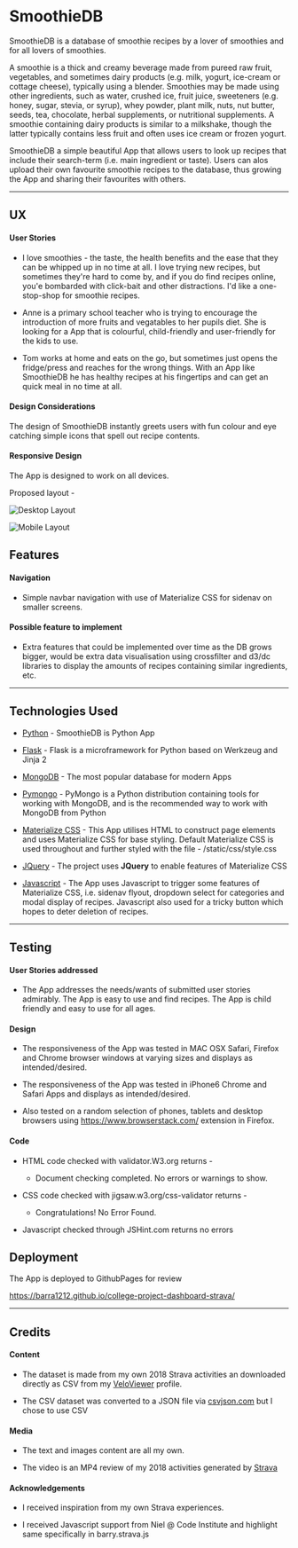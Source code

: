 # SmoothieDB

SmoothieDB is a database of smoothie recipes by a lover of smoothies and for all lovers of smoothies.

A smoothie is a thick and creamy beverage made from pureed raw fruit, vegetables, and sometimes dairy products (e.g. milk, yogurt, ice-cream or cottage cheese), typically using a blender. Smoothies may be made using other ingredients, such as water, crushed ice, fruit juice, sweeteners (e.g. honey, sugar, stevia, or syrup), whey powder, plant milk, nuts, nut butter, seeds, tea, chocolate, herbal supplements, or nutritional supplements. A smoothie containing dairy products is similar to a milkshake, though the latter typically contains less fruit and often uses ice cream or frozen yogurt. 

SmoothieDB a simple beautiful App that allows users to look up recipes that include their search-term (i.e. main ingredient or taste). Users can alos upload their own favourite smoothie recipes to the database, thus growing the App and sharing their favourites with others.

<hr/>

## UX

#### User Stories
 
- I love smoothies - the taste, the health benefits and the ease that they can be whipped up in no time at all. I love trying new recipes, but sometimes they're hard to come by, and if you do find recipes online, you'e bombarded with click-bait and other distractions. I'd like a one-stop-shop for smoothie recipes.

- Anne is a primary school teacher who is trying to encourage the introduction of more fruits and vegatables to her pupils diet. She is looking for a App that is colourful, child-friendly and user-friendly for the kids to use.

- Tom works at home and eats on the go, but sometimes just opens the fridge/press and reaches for the wrong things. With an App like SmoothieDB he has healthy recipes at his fingertips and can get an quick meal in no time at all.

#### Design Considerations

The design of SmoothieDB instantly greets users with fun colour and eye catching simple icons that spell out recipe contents.

#### Responsive Design

The App is designed to work on all devices.

Proposed layout -

![Desktop Layout](documentation/desktop-plan.png)

![Mobile Layout](/documentation/mobile-plan.png)


## Features

#### Navigation
- Simple navbar navigation with use of Materialize CSS for sidenav on smaller screens.

#### Possible feature to implement
- Extra features that could be implemented over time as the DB grows bigger, would be extra data visualisation using crossfilter and d3/dc libraries to display the amounts of recipes containing similar ingredients, etc.

<hr/>

## Technologies Used

- [Python](https://www.python.org/) - SmoothieDB is Python App

- [Flask](http://flask.pocoo.org/) - Flask is a microframework for Python based on Werkzeug and Jinja 2

- [MongoDB](https://www.mongodb.com/) - The most popular database for modern Apps

- [Pymongo](https://api.mongodb.com/python/current/) - PyMongo is a Python distribution containing tools for working with MongoDB, and is the recommended way to work with MongoDB from Python

- [Materialize CSS](https://materializecss.com/) - This App utilises HTML to construct page elements and uses Materialize CSS for base styling. Default Materialize CSS is used throughout and further styled with the file - /static/css/style.css

- [JQuery](https://jquery.com) - The project uses **JQuery** to enable features of Materialize CSS

- [Javascript](https://www.javascript.com/) - The App uses Javascript to trigger some features of Materialize CSS, i.e. sidenav flyout, dropdown select for categories and modal display of recipes. Javascript also used for a tricky button which hopes to deter deletion of recipes.

<hr/>

## Testing

#### User Stories addressed

- The App addresses the needs/wants of submitted user stories admirably. The App is easy to use and find recipes. The App is child friendly and easy to use for all ages.

#### Design

- The responsiveness of the App was tested in MAC OSX Safari, Firefox and Chrome browser windows at varying sizes and displays as intended/desired.

- The responsiveness of the App was tested in iPhone6 Chrome and Safari Apps and displays as intended/desired.

- Also tested on a random selection of phones, tablets and desktop browsers using https://www.browserstack.com/
extension in Firefox.

#### Code

- HTML code checked with validator.W3.org returns -
    - Document checking completed. No errors or warnings to show.

- CSS code checked with jigsaw.w3.org/css-validator returns -
    - Congratulations! No Error Found.

- Javascript checked through JSHint.com returns no errors

## Deployment

The App is deployed to GithubPages for review

https://barra1212.github.io/college-project-dashboard-strava/

<hr/>

## Credits

#### Content
- The dataset is made from my own 2018 Strava activities an downloaded directly as CSV from my [VeloViewer](https://www.veloviewer.com/) profile.

- The CSV dataset was converted to a JSON file via [csvjson.com](https://www.csvjson.com/csv2json) but I chose to use CSV

#### Media
- The text and images content are all my own.

- The video is an MP4 review of my 2018 activities generated by [Strava](https://www.strava.com/)

#### Acknowledgements

- I received inspiration from my own Strava experiences.

- I received Javascript support from Niel @ Code Institute and highlight same specifically in barry.strava.js
